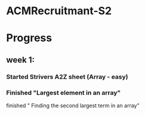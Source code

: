 # ACMRecruitmant-S2
# Progress 
## week 1:
###  Started Strivers A2Z sheet (Array - easy)
### Finished "Largest element in an array"
finished " Finding the second largest term in an array"

